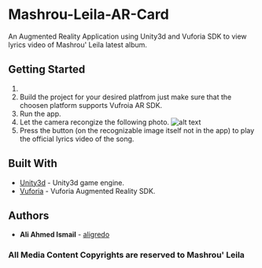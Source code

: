 # Mashrou-Leila-AR-Card

An Augmented Reality Application using Unity3d and Vuforia SDK to view lyrics video of Mashrou' Leila latest album.

## Getting Started

1. 
1. Build the project for your desired platfrom just make sure that the choosen platform supports Vufroia AR SDK.
1. Run the app.
1. Let the camera recongize the following photo.
![alt text](https://res.cloudinary.com/mascota/image/upload/v1547650215/Mashrou_Leila_3.jpg)
1. Press the button (on the recognizable image itself not in the app) to play the official lyrics video of the song.

## Built With

* [Unity3d](https://unity3d.com/) - Unity3d game engine.
* [Vuforia](https://www.vuforia.com/) - Vuforia Augmented Reality SDK.


## Authors

* **Ali Ahmed Ismail** - [aligredo](https://github.com/aligredo)

### All Media Content Copyrights are reserved to Mashrou' Leila 